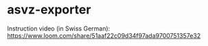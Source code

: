 # asvz-exporter
Instruction video (in Swiss German): https://www.loom.com/share/51aaf22c09d34f97ada9700751357e32
